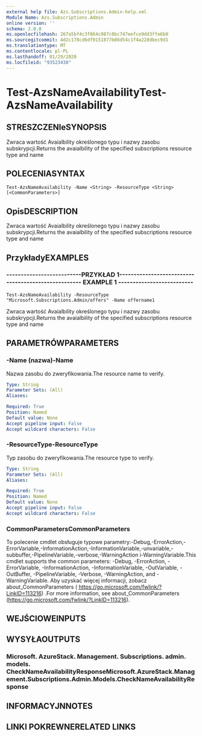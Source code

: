 ```yaml
---
external help file: Azs.Subscriptions.Admin-help.xml
Module Name: Azs.Subscriptions.Admin
online version: ''
schema: 2.0.0
ms.openlocfilehash: 267a5bf4c3f864c987c0bc747eefce9dd3ffe6b0
ms.sourcegitcommit: 4d2c178cd6df9151877b08d54c1f4a228dbec9d1
ms.translationtype: MT
ms.contentlocale: pl-PL
ms.lasthandoff: 01/29/2020
ms.locfileid: "93523438"
---
```

# <span data-ttu-id="54a34-101">Test-AzsNameAvailability</span><span class="sxs-lookup"><span data-stu-id="54a34-101">Test-AzsNameAvailability</span></span>

## <span data-ttu-id="54a34-102">STRESZCZENIe</span><span class="sxs-lookup"><span data-stu-id="54a34-102">SYNOPSIS</span></span>
<span data-ttu-id="54a34-103">Zwraca wartość Avaialbility określonego typu i nazwy zasobu subskrypcji.</span><span class="sxs-lookup"><span data-stu-id="54a34-103">Returns the avaialbility of the specified subscriptions resource type and name</span></span>

## <span data-ttu-id="54a34-104">POLECENIA</span><span class="sxs-lookup"><span data-stu-id="54a34-104">SYNTAX</span></span>

```
Test-AzsNameAvailability -Name <String> -ResourceType <String> [<CommonParameters>]
```

## <span data-ttu-id="54a34-105">Opis</span><span class="sxs-lookup"><span data-stu-id="54a34-105">DESCRIPTION</span></span>
<span data-ttu-id="54a34-106">Zwraca wartość Avaialbility określonego typu i nazwy zasobu subskrypcji.</span><span class="sxs-lookup"><span data-stu-id="54a34-106">Returns the avaialbility of the specified subscriptions resource type and name</span></span>

## <span data-ttu-id="54a34-107">Przykłady</span><span class="sxs-lookup"><span data-stu-id="54a34-107">EXAMPLES</span></span>

### <span data-ttu-id="54a34-108">--------------------------PRZYKŁAD 1--------------------------</span><span class="sxs-lookup"><span data-stu-id="54a34-108">-------------------------- EXAMPLE 1 --------------------------</span></span>
```
Test-AzsNameAvailability -ResourceType "Microsoft.Subscriptions.Admin/offers" -Name offername1
```

<span data-ttu-id="54a34-109">Zwraca wartość Avaialbility określonego typu i nazwy zasobu subskrypcji.</span><span class="sxs-lookup"><span data-stu-id="54a34-109">Returns the avaialbility of the specified subscriptions resource type and name</span></span>

## <span data-ttu-id="54a34-110">PARAMETRÓW</span><span class="sxs-lookup"><span data-stu-id="54a34-110">PARAMETERS</span></span>

### <span data-ttu-id="54a34-111">-Name (nazwa)</span><span class="sxs-lookup"><span data-stu-id="54a34-111">-Name</span></span>
<span data-ttu-id="54a34-112">Nazwa zasobu do zweryfikowania.</span><span class="sxs-lookup"><span data-stu-id="54a34-112">The resource name to verify.</span></span>

```yaml
Type: String
Parameter Sets: (All)
Aliases: 

Required: True
Position: Named
Default value: None
Accept pipeline input: False
Accept wildcard characters: False
```

### <span data-ttu-id="54a34-113">-ResourceType</span><span class="sxs-lookup"><span data-stu-id="54a34-113">-ResourceType</span></span>
<span data-ttu-id="54a34-114">Typ zasobu do zweryfikowania.</span><span class="sxs-lookup"><span data-stu-id="54a34-114">The resource type to verify.</span></span>

```yaml
Type: String
Parameter Sets: (All)
Aliases: 

Required: True
Position: Named
Default value: None
Accept pipeline input: False
Accept wildcard characters: False
```

### <span data-ttu-id="54a34-115">CommonParameters</span><span class="sxs-lookup"><span data-stu-id="54a34-115">CommonParameters</span></span>
<span data-ttu-id="54a34-116">To polecenie cmdlet obsługuje typowe parametry:-Debug,-ErrorAction,-ErrorVariable,-InformationAction,-InformationVariable,-unvariable,-subbuffer,-PipelineVariable,-verbose,-WarningAction i-WarningVariable.</span><span class="sxs-lookup"><span data-stu-id="54a34-116">This cmdlet supports the common parameters: -Debug, -ErrorAction, -ErrorVariable, -InformationAction, -InformationVariable, -OutVariable, -OutBuffer, -PipelineVariable, -Verbose, -WarningAction, and -WarningVariable.</span></span> <span data-ttu-id="54a34-117">Aby uzyskać więcej informacji, zobacz about_CommonParameters ( https://go.microsoft.com/fwlink/?LinkID=113216) .</span><span class="sxs-lookup"><span data-stu-id="54a34-117">For more information, see about_CommonParameters (https://go.microsoft.com/fwlink/?LinkID=113216).</span></span>

## <span data-ttu-id="54a34-118">WEJŚCIOWE</span><span class="sxs-lookup"><span data-stu-id="54a34-118">INPUTS</span></span>

## <span data-ttu-id="54a34-119">WYSYŁA</span><span class="sxs-lookup"><span data-stu-id="54a34-119">OUTPUTS</span></span>

### <span data-ttu-id="54a34-120">Microsoft. AzureStack. Management. Subscriptions. admin. models. CheckNameAvailabilityResponse</span><span class="sxs-lookup"><span data-stu-id="54a34-120">Microsoft.AzureStack.Management.Subscriptions.Admin.Models.CheckNameAvailabilityResponse</span></span>

## <span data-ttu-id="54a34-121">INFORMACYJN</span><span class="sxs-lookup"><span data-stu-id="54a34-121">NOTES</span></span>

## <span data-ttu-id="54a34-122">LINKI POKREWNE</span><span class="sxs-lookup"><span data-stu-id="54a34-122">RELATED LINKS</span></span>

